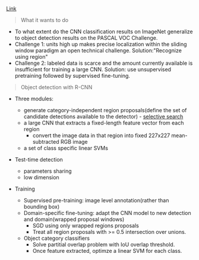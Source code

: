 [Link](https://arxiv.org/pdf/1311.2524.pdf)

> What it wants to do

* To what extent do the CNN classification results on ImageNet generalize to object detection results on the PASCAL VOC Challenge.
* Challenge 1: units high up makes precise localization within the sliding window paradigm an open technical challenge. Solution:"Recognize using region"
* Challenge 2: labeled data is scarce and the amount currently available is insufficient for training a large CNN. Solution: use unsupervised pretraining followed by supervised fine-tuning.

> Object detection with R-CNN

* Three modules: 
  * generate category-independent region proposals(define the set of candidate detections available to the detector) - [selective search](https://ivi.fnwi.uva.nl/isis/publications/2013/UijlingsIJCV2013/UijlingsIJCV2013.pdf)
  * a large CNN that extracts a fixed-length feature vector from each region
    * convert the image data in that region into fixed 227x227 mean-subtracted RGB image
  * a set of class specific linear SVMs

* Test-time detection
  * parameters sharing
  * low dimension

* Training
  * Supervised pre-training: image level annotation(rather than bounding box)
  * Domain-specific fine-tuning: adapt the CNN model to new detection and domain(wrapped proposal windows)
    * SGD using only wrapped regions proposals
    * Treat all region proposals with >= 0.5 intersection over unions.
  * Object category classifiers
    * Solve partitial overlap problem with IoU overlap threshold.
    * Once feature extracted, optimze a linear SVM for each class.
  
